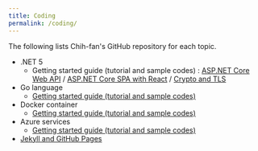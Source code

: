 ```yaml
---
title: Coding
permalink: /coding/
---
```


The following lists Chih-fan's GitHub repository for each topic.
- .NET 5
   - Getting started guide (tutorial and sample codes) :
   [ASP.NET Core Web API](https://github.com/charlehsin/net5-webapi-tutorial) /
   [ASP.NET Core SPA with React](https://github.com/charlehsin/net5-react-tutorial) /
   [Crypto and TLS](https://github.com/charlehsin/net5-crypto-tutorial)
- Go language
   - [Getting started guide (tutorial and sample codes)](https://github.com/charlehsin/golang-tutorial)
- Docker container
   - [Getting started guide (tutorial and sample codes)](https://github.com/charlehsin/docker-tutorial)
- Azure services
   - [Getting started guide (tutorial and sample codes)](https://github.com/charlehsin/azure-cloud-tutorial)
- [Jekyll and GitHub Pages](https://github.com/charlehsin/charlehsin.github.io)